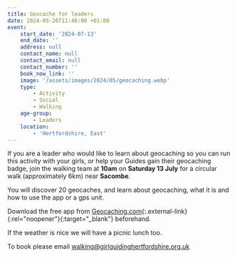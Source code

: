 ```yaml
---
title: Geocache for leaders
date: 2024-05-26T11:46:00 +01:00
event:
    start_date: '2024-07-13'
    end_date: ''
    address: null
    contact_name: null
    contact_email: null
    contact_number: ''
    book_now_link: ''
    image: '/assets/images/2024/05/geocaching.webp'
    type:
        - Activity
        - Social
        - Walking
    age-group:
        - Leaders
    location:
        - 'Hertfordshire, East'
---
```

If you are a leader who would like to learn about geocaching so you can run this activity with your girls, or help your Guides gain their geocaching badge, join the walking team at **10am** on **Saturday 13 July** for a circular walk (approximately 6km) near **Sacombe**.

You will discover 20 geocaches, and learn about geocaching, what it is and how to use the app or a gps unit.

Download the free app from [Geocaching.com](https://www.geocaching.com/play){:.external-link}{:rel="noopener"}{:target="_blank"} beforehand.

If the weather is nice we will have a picnic lunch too.

To book please email <walking@girlguidinghertfordshire.org.uk>
